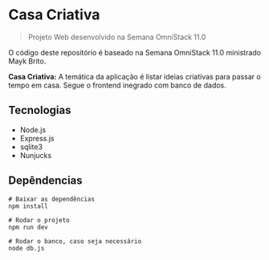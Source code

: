 # Casa Criativa
> Projeto Web desenvolvido na Semana OmniStack 11.0

O código deste repositório é baseado na Semana OmniStack 11.0 ministrado Mayk Brito.

**Casa Criativa:** A temática da aplicação é listar ideias criativas para passar o tempo em casa. Segue o frontend inegrado com banco de dados.

## Tecnologias 
- Node.js
- Express.js
- sqlite3
- Nunjucks

## Depêndencias
```sl
# Baixar as dependências
npm install

# Rodar o projeto
npm run dev

# Rodar o banco, caso seja necessário
node db.js
```